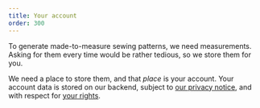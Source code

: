 ```yaml
---
title: Your account
order: 300
---
```


To generate made-to-measure sewing patterns, we need measurements.
Asking for them every time would be rather tedious, so we store them for you.

We need a place to store them, and that *place* is your account.
Your account data is stored on our backend, subject to [our privacy notice][2],
and with respect for [your rights][2].

[1]: /docs/various/privacy/

[2]: /docs/various/rights/
